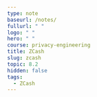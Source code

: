 ```yaml
---
type: note
baseurl: /notes/
fullurl: " "
logo: " "
hero: " "
course: privacy-engineering
title: ZCash
slug: zcash
topic: 8.2
hidden: false
tags:
  - ZCash
---
```

